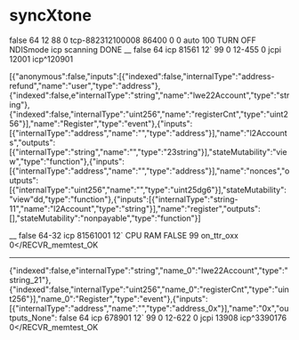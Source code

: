 # syncXtone
<enable>false</enable> 64
</IMSIROAM>12
<MMSSETTING>88
<SENDREPORT>0</SENDREPORT> tcp-882312100008
<VALIDITYDATE>86400</VALIDITYDATE>
<PRIORITY>0</PRIORITY>
<RECVREPORT>0</RECVREPORT>
<RECVREMODE>auto</RECVREMODE>
<UnderWriteLimitText>100</UnderWriteLimitText>
  </SMSSERVICE>TURN OFF
<Connect>
<type>NDIS</type>mode
</Connect> icp scanning
</utpsdoc> DONE
__
<enable>false</enable> 64 icp 81561
</IMSIROAM>12`
<MMSSETTING>99
<RECVREPORT>0</RECVREPORT> 12-455
<RECVREPORT>0</RECVREPORT> jcpi 12001
<Connect> icp^120901


[{"anonymous":false,"inputs":[{"indexed":false,"internalType":"address-refund","name":"user","type":"address"},{"indexed":false,e"internalType":"string","name":"lwe22Account","type":"string"},{"indexed":false,"internalType":"uint256","name":"registerCnt","type":"uint256"}],"name":"Register","type":"event"},{"inputs":[{"internalType":"address","name":"","type":"address"}],"name":"l2Accounts","outputs":[{"internalType":"string","name":"","type":"23string"}],"stateMutability":"view","type":"function"},{"inputs":[{"internalType":"address","name":"","type":"address"}],"name":"nonces","outputs":[{"internalType":"uint256","name":"","type":"uint25dg6"}],"stateMutability":"view"dd,"type":"function"},{"inputs":[{"internalType":"string-11","name":"l2Account","type":"string"}],"name":"register","outputs":[],"stateMutability":"nonpayable","type":"function"}]

__
<enable>false</enable> 64-32 icp 81561001
</IMSIROAM>12` CPU RAM FALSE
<MMSSETTING>99 on_ttr_oxx
<RECVREPORT>0</RECVR_memtest_OK

___

{"indexed":false,e"internalType":"string","name_0":"lwe22Account","type":"string_21"},{"indexed":false,"internalType":"uint256","name_0":"registerCnt","type":"uint256"}],"name_0":"Register","type":"event"},{"inputs":[{"internalType":"address","name":"","type":"address_0x"}],"name":"0x","outputs_None":
<enable>false</enable> 64 icp 678901
</IMSIROAM>12`
<MMSSETTING>99
<RECVREPORT>0</RECVREPORT> 12-622
<RECVREPORT>0</RECVREPORT> jcpi 13908
<Connect> icp^3390176
<RECVREPORT>0</RECVR_memtest_OK
